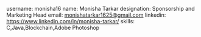 username: monisha16
name: Monisha Tarkar
designation: Sponsorship and Marketing Head
email: monishatarkar1625@gmail.com
linkedin: https://www.linkedin.com/in/monisha-tarkar/
skills: C,Java,Blockchain,Adobe Photoshop
